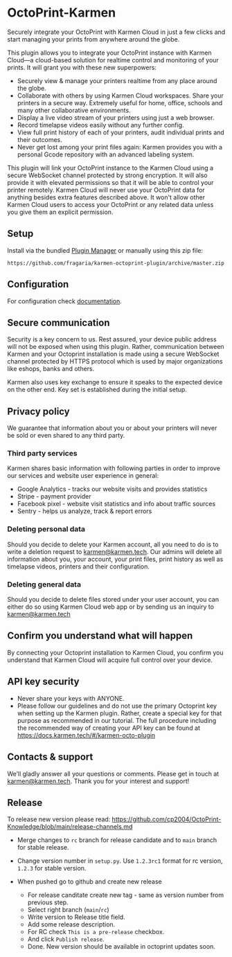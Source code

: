 # OctoPrint-Karmen

Securely integrate your OctoPrint with Karmen Cloud in just a few clicks and start managing your prints from anywhere around the globe.

This plugin allows you to integrate your OctoPrint instance with Karmen Cloud—a cloud-based
solution for realtime control and monitoring of your prints.
It will grant you with these new superpowers:

- Securely view & manage your printers realtime from any place around the globe.
- Collaborate with others by using Karmen Cloud workspaces. Share your printers in a secure way. Extremely useful for home, office, schools and many other collaborative environments.
- Display a live video stream of your printers using just a web browser.
- Record timelapse videos easily without any further config.
- View full print history of each of your printers, audit individual prints and their outcomes.
- Never get lost among your print files again: Karmen provides you with a personal Gcode repository with an advanced labeling system.

This plugin will link your OctoPrint instance to the Karmen Cloud using a secure WebSocket channel protected by strong encryption. It will also provide it with elevated permissions so that it will be able to control your printer remotely.
Karmen Cloud will never use your OctoPrint data for anything besides extra features described above. It won't allow other Karmen Cloud users to access your OctoPrint or any related data unless you give them an explicit permission.

## Setup

Install via the bundled [Plugin Manager](https://docs.octoprint.org/en/master/bundledplugins/pluginmanager.html)
or manually using this zip file:

    https://github.com/fragaria/karmen-octoprint-plugin/archive/master.zip

## Configuration

For configuration check [documentation](https://docs.karmen.tech/#/karmen-octo-plugin).

## Secure communication

Security is a key concern to us. Rest assured, your device public address will not be exposed when using this plugin. Rather, communication between Karmen and your Octoprint installation is made using a secure WebSocket channel protected by HTTPS protocol which is used by major organizations like eshops, banks and others.

Karmen also uses key exchange to ensure it speaks to the expected device on the other end. Key set is established during the initial setup.

## Privacy policy

We guarantee that information about you or about your printers will never be sold or even shared to any third party.

### Third party services

Karmen shares basic information with following parties in order to improve our services and website user experience in general:

- Google Analytics - tracks our website visits and provides statistics
- Stripe - payment provider
- Facebook pixel - website visit statistics and info about traffic sources
- Sentry - helps us analyze, track & report errors

### Deleting personal data

Should you decide to delete your Karmen account, all you need to do is to write a deletion request to karmen@karmen.tech. Our admins will delete all information about you, your account, your print files, print history as well as timelapse videos, printers and their configuration.

### Deleting general data

Should you decide to delete files stored under your user account, you can either do so using Karmen Cloud web app or by sending us an inquiry to karmen@karmen.tech

## Confirm you understand what will happen

By connecting your Octoprint installation to Karmen Cloud, you confirm you understand that Karmen Cloud will acquire full control over your device.

## API key security

- Never share your keys with ANYONE.
- Please follow our guidelines and do not use the primary Octoprint key when setting up the Karmen plugin. Rather, create a special key for that purpose as recommended in our tutorial. The full procedure including the recommended way of creating your API key can be found at <https://docs.karmen.tech/#/karmen-octo-plugin>

## Contacts & support

We’ll gladly answer all your questions or comments. Please get in touch at <karmen@karmen.tech>. Thank you for your interest and support!

## Release

To release new version please read: <https://github.com/cp2004/OctoPrint-Knowledge/blob/main/release-channels.md>

- Merge changes to `rc` branch for release candidate and to `main` branch for stable release.

- Change version number in `setup.py`. Use `1.2.3rc1` format for rc version, `1.2.3` for stable version.

- When pushed go to github and create new release
  - For release canditate create new tag - same as version number from previous step.
  - Select right branch (`main`/`rc`)
  - Write version to Release title field.
  - Add some release description.
  - For RC check `This is a pre-release` checkbox.
  - And click `Publish release`.
  - Done. New version should be available in octoprint updates soon.
